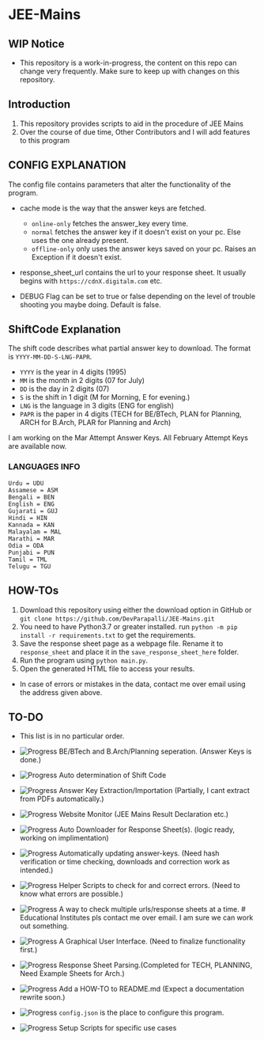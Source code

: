 # JEE-Mains

## WIP Notice

- This repository is a work-in-progress, the content on this repo can change very frequently. Make sure to keep up with changes on this repository.

## Introduction

1. This repository provides scripts to aid in the procedure of JEE Mains
2. Over the course of due time, Other Contributors and I will add features to this program

## CONFIG EXPLANATION

The config file contains parameters that alter the functionality of the program.

- cache mode is the way that the answer keys are fetched.
  - `online-only` fetches the answer_key every time.
  - `normal` fetches the answer key if it doesn't exist on your pc. Else uses the one already present.
  - `offline-only` only uses the answer keys saved on your pc. Raises an Exception if it doesn't exist.

- response_sheet_url contains the url to your response sheet. It usually begins with `https://cdnX.digitalm.com` etc.
- DEBUG Flag can be set to true or false depending on the level of trouble shooting you maybe doing. Default is false.

## ShiftCode Explanation

The shift code describes what partial answer key to download.
The format is `YYYY-MM-DD-S-LNG-PAPR`.

- `YYYY` is the year in 4 digits (1995)
- `MM` is the month in 2 digits (07 for July)
- `DD` is the day in 2 digits (07)
- `S` is the shift in 1 digit (M for Morning, E for evening.)
- `LNG` is the language in 3 digits (ENG for english)
- `PAPR` is the paper in 4 digits (TECH for BE/BTech, PLAN for Planning, ARCH for B.Arch, PLAR for Planning and Arch)

I am working on the Mar Attempt Answer Keys.
All February Attempt Keys are available now.

### LANGUAGES INFO

```plaintext
Urdu = UDU
Assamese = ASM
Bengali = BEN
English = ENG
Gujarati = GUJ
Hindi = HIN
Kannada = KAN
Malayalam = MAL
Marathi = MAR
Odia = ODA
Punjabi = PUN
Tamil = TML
Telugu = TGU
```

## HOW-TOs

1. Download this repository using either the download option in GitHub or `git clone https://github.com/DevParapalli/JEE-Mains.git`
2. You need to have Python3.7 or greater installed. run `python -m pip install -r requirements.txt` to get the requirements.
3. Save the response sheet page as a webpage file. Rename it to `response_sheet` and place it in the `save_response_sheet_here` folder.
4. Run the program using `python main.py`.
5. Open the generated HTML file to access your results.

- In case of errors or mistakes in the data, contact me over email using the address given above.

## TO-DO

- This list is in no particular order.

- ![Progress](https://progress-bar.dev/25/) BE/BTech and B.Arch/Planning seperation. (Answer Keys is done.)
- ![Progress](https://progress-bar.dev/100/) Auto determination of Shift Code
- ![Progress](https://progress-bar.dev/60/) Answer Key Extraction/Importation (Partially, I cant extract from PDFs automatically.)
- ![Progress](https://progress-bar.dev/0/) Website Monitor (JEE Mains Result Declaration etc.)
- ![Progress](https://progress-bar.dev/65/) Auto Downloader for Response Sheet(s). (logic ready, working on implimentation)
- ![Progress](https://progress-bar.dev/90/) Automatically updating answer-keys. (Need hash verification or time checking, downloads and correction work as intended.)
- ![Progress](https://progress-bar.dev/0/) Helper Scripts to check for and correct errors. (Need to know what errors are possible.)
- ![Progress](https://progress-bar.dev/50/) A way to check multiple urls/response sheets at a time. # Educational Institutes pls contact me over email. I am sure we can work out something.
- ![Progress](https://progress-bar.dev/0/) A Graphical User Interface. (Need to finalize functionality first.)
- ![Progress](https://progress-bar.dev/100/) Response Sheet Parsing.(Completed for TECH, PLANNING, Need Example Sheets for Arch.)
- ![Progress](https://progress-bar.dev/80/) Add a HOW-TO to README.md (Expect a documentation rewrite soon.)
- ![Progress](https://progress-bar.dev/100/) `config.json` is the place to configure this program.
- ![Progress](https://progress-bar.dev/35/) Setup Scripts for specific use cases

